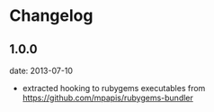 # Changelog

## 1.0.0
date: 2013-07-10

 - extracted hooking to rubygems executables from https://github.com/mpapis/rubygems-bundler
